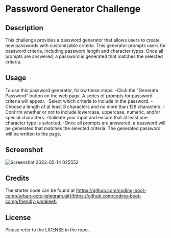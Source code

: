 # Password Generator Challenge

## Description

This challenge provides a password generator that allows users to create new passwords with customizable criteria. This generator prompts users for password criteria, including password length and character types. Once all prompts are answered, a password is generated that matches the selected criteria.

## Usage

To use this password generator, follow these steps:
-Click the "Generate Password" button on the web page. A series of prompts for password criteria will appear.
-Select which criteria to include in the password.
-Choose a length of at least 8 characters and no more than 128 characters.
-Confirm whether or not to include lowercase, uppercase, numeric, and/or special characters.
-Validate your input and ensure that at least one character type is selected.
-Once all prompts are answered, a password will be generated that matches the selected criteria.
The generated password will be written to the page.

## Screenshot

![Screenshot 2023-05-14 025552](https://github.com/butlerem/password-generator/assets/130527417/2acfcd5f-c72e-46bf-860e-66a7c20bd5e9)

## Credits

The starter code can be found at [https://github.com/coding-boot-camp/urban-octo-telegram.git](https://github.com/coding-boot-camp/friendly-parakeet)

## License

Please refer to the LICENSE in the repo.
